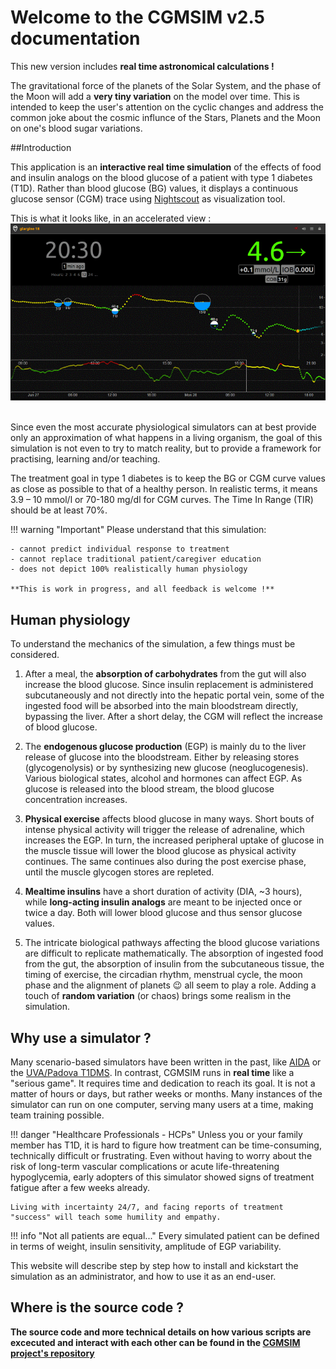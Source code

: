 # Welcome to the CGMSIM  v2.5  documentation

This new version includes **real time astronomical calculations !**

The gravitational force of the planets of the Solar System, and the phase of the Moon will add a **very tiny variation** on the model over time. This is intended to keep the user's attention on the cyclic changes and address the common joke about the cosmic influnce of the Stars, Planets and the Moon on one's blood sugar variations.

##Introduction

This application is an **interactive real time simulation** of the effects of food and insulin analogs on the blood glucose of a patient with type 1 diabetes (T1D). Rather than blood glucose (BG) values, it displays a continuous glucose sensor (CGM) trace using <a href="https://nightscout.github.io/" target="_blank">Nightscout</a> as visualization tool. 

This is what it looks like, in an accelerated view :
![Animation2](img/CGMSIM.gif)

<br>
Since even the most accurate physiological simulators can at best provide only an approximation of what happens in a living organism, the goal of this simulation is not even to try to match reality, but to provide a framework for practising, learning and/or teaching.

The treatment goal in type 1 diabetes is to keep the BG or CGM curve values as close as possible to that of a healthy person. In realistic terms, it means 3.9 – 10 mmol/l or 70-180 mg/dl for CGM curves. The Time In Range (TIR) should be at least 70%.

!!! warning "Important"
    Please understand that this simulation:

    - cannot predict individual response to treatment
    - cannot replace traditional patient/caregiver education
    - does not depict 100% realistically human physiology

    **This is work in progress, and all feedback is welcome !**


## Human physiology

To understand the mechanics of the simulation, a few things must be considered.

1. After a meal, the **absorption of carbohydrates** from the gut will also increase the blood glucose. Since insulin replacement is administered subcutaneously and not directly into the hepatic portal vein, some of the ingested food will be absorbed into the main bloodstream directly, bypassing the liver. After a short delay, the CGM will reflect the increase of blood glucose.

2. The **endogenous glucose production** (EGP) is mainly du to the liver release of glucose into the bloodstream. Either by releasing stores (glycogenolysis) or by synthesizing new glucose (neoglucogenesis). Various biological states, alcohol and hormones can affect EGP. As glucose is released into the blood stream, the blood glucose concentration increases.

3. **Physical exercise** affects blood glucose in many ways. Short bouts of intense physical activity will trigger the release of adrenaline, which increases the EGP. In turn, the increased peripheral uptake of glucose in the muscle tissue will lower the blood glucose as physical activity continues. The same continues also during the post exercise phase, until the muscle glycogen stores are repleted.

4. **Mealtime insulins** have a short duration of activity (DIA, ~3 hours), while **long-acting insulin analogs** are meant to be injected once or twice a day. Both will lower blood glucose and thus sensor glucose values.

5. The intricate biological pathways affecting the blood glucose variations are difficult to replicate mathematically. The absorption of ingested food from the gut, the absorption of insulin from the subcutaneous tissue, the timing of exercise, the circadian rhythm, menstrual cycle, the moon phase and the alignment of planets :wink: all seem to play a role. Adding a touch of **random variation** (or chaos) brings some realism in the simulation.  


## Why use a simulator ?

Many scenario-based simulators have been written in the past, like [AIDA](http://www.2aida.org/) or the [UVA/Padova T1DMS](https://www.ncbi.nlm.nih.gov/pmc/articles/PMC4454102/). In contrast, CGMSIM runs in **real time** like a "serious game". It requires time and dedication to reach its goal. It is not a matter of hours or days, but rather weeks or months. Many instances of the simulator can run on one computer, serving many users at a time, making team training possible.

!!! danger "Healthcare Professionals - HCPs"
    Unless you or your family member has T1D, it is hard to figure how treatment can be time-consuming, technically difficult or frustrating. Even without having to worry about the risk of long-term vascular complications or acute life-threatening hypoglycemia, early adopters of this simulator showed signs of treatment fatigue after a few weeks already.

    Living with incertainty 24/7, and facing reports of treatment "success" will teach some humility and empathy.


!!! info "Not all patients are equal..."
    Every simulated patient can be defined in terms of weight, insulin sensitivity, amplitude of EGP variability.

This website will describe step by step how to install and kickstart the simulation as an administrator, and how to use it as an end-user.

## Where is the source code ?

**The source code and more technical details on how various scripts are excecuted and interact with each other can be found in the [CGMSIM project's repository](https://github.com/lsandini/cgmsim)**

<!-- Global site tag (gtag.js) - Google Analytics -->
<script async src="https://www.googletagmanager.com/gtag/js?id=G-9DEJWGQQJ5"></script>
<script>
  window.dataLayer = window.dataLayer || [];
  function gtag(){dataLayer.push(arguments);}
  gtag('js', new Date());

  gtag('config', 'G-9DEJWGQQJ5');
</script>